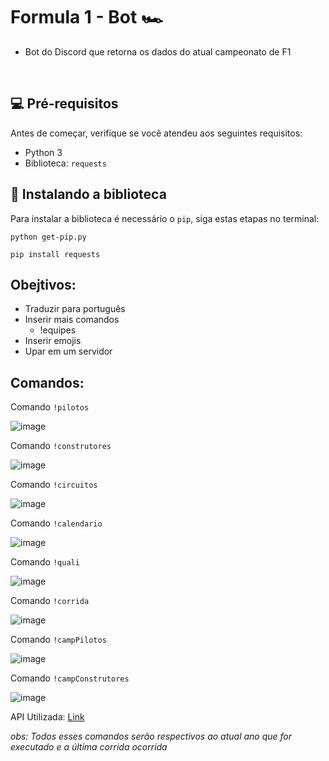# Formula 1 - Bot 🏎️
* Bot do Discord que retorna os dados do atual campeonato de F1 

<br>

## 💻 Pré-requisitos

Antes de começar, verifique se você atendeu aos seguintes requisitos:
* Python 3
* Biblioteca: ```requests```

## 🚀 Instalando a biblioteca

Para instalar a biblioteca é necessário o ```pip```, siga estas etapas no terminal:

```
python get-pip.py

pip install requests
```

<h2> Obejtivos: </h2>

* Traduzir para português
* Inserir mais comandos
  - !equipes
* Inserir emojis
* Upar em um servidor 

<h2> Comandos: </h2>

Comando ```!pilotos```

![image](https://cdn.discordapp.com/attachments/973660650041638922/1005118594029469736/1.png)

Comando ```!construtores```

![image](https://cdn.discordapp.com/attachments/973660650041638922/1005118595476488223/5.png)

Comando ```!circuitos```

![image](https://cdn.discordapp.com/attachments/973660650041638922/1005118595820429413/6.png)

Comando ```!calendario```

![image](https://cdn.discordapp.com/attachments/973660650041638922/1005118594344034345/2.png)

Comando ```!quali```

![image](https://cdn.discordapp.com/attachments/973660650041638922/1005118594658598993/3.png)

Comando ```!corrida```

![image](https://cdn.discordapp.com/attachments/973660650041638922/1005118595107409960/4.png)

Comando ```!campPilotos```

![image](https://cdn.discordapp.com/attachments/973660650041638922/1005899710554460211/1.png)

Comando ```!campConstrutores```

![image](https://cdn.discordapp.com/attachments/973660650041638922/1005899710889992192/2.png)

API Utilizada: [Link](https://postman.com/maintenance-astronomer-29796265/workspace/f1-api/documentation/19328871-63c4a82c-ae84-4a24-a58b-bd8a408b1c4e)

_obs: Todos esses comandos serão respectivos ao atual ano que for executado e a última corrida ocorrida_
